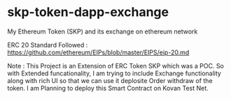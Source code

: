 # skp-token-dapp-exchange
My Ethereum Token (SKP) and its exchange on ethereum network


ERC 20 Standard Followed :
https://github.com/ethereum/EIPs/blob/master/EIPS/eip-20.md


Note : This Project is an Extension of ERC Token SKP which was a POC. So with Extended funcationality, I am trying to include Exchange functionality along with rich UI so that we can use it deplosite Order withdraw of the token. I am Planning to deploy this Smart Contract on Kovan Test Net.
